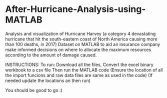 # After-Hurricane-Analysis-using-MATLAB
Analysis and visualization of Hurricane Harvey (a category 4 devastating hurricane that hit the south-eastern coast of North America causing more than 100 deaths, in 2017) Dataset on MATLAB to aid an insurance company make informed decisions on where to allocate the maximum resources according to the amount of damage caused.

INSTRUCTIONS:
To run:
Download all the files,
Convert the excel binary workbook to a csv file
Then run the MATLAB code
(Ensure the location of all the import funcions and raw data files are same as used in the code)
(If needed update the locations an then run)

You should be good to go :)
